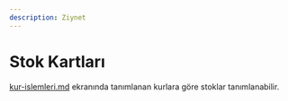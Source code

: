 ```yaml
---
description: Ziynet
---
```


# Stok Kartları

[kur-islemleri.md](kur-islemleri.md "mention") ekranında tanımlanan kurlara göre stoklar tanımlanabilir.



